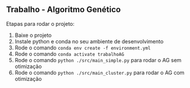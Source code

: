 ## Trabalho - Algoritmo Genético

Etapas para rodar o projeto:
1. Baixe o projeto
2. Instale python e conda no seu ambiente de desenvolvimento
3. Rode o comando `conda env create -f environment.yml`
4. Rode o comando `conda activate trabalhoAG`
5. Rode o comando `python ./src/main_simple.py` para rodar o AG sem otimização
6. Rode o comando `python ./src/main_cluster.py` para rodar o AG com otimização